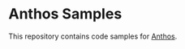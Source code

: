 # Anthos Samples

This repository contains code samples for [Anthos](https://cloud.google.com/anthos/docs).
